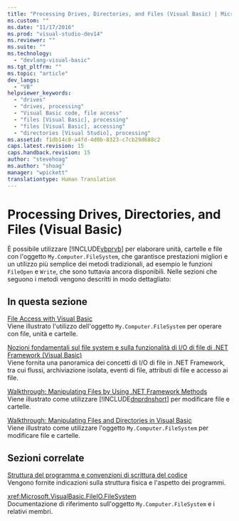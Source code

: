 ```yaml
---
title: "Processing Drives, Directories, and Files (Visual Basic) | Microsoft Docs"
ms.custom: ""
ms.date: "11/17/2016"
ms.prod: "visual-studio-dev14"
ms.reviewer: ""
ms.suite: ""
ms.technology: 
  - "devlang-visual-basic"
ms.tgt_pltfrm: ""
ms.topic: "article"
dev_langs: 
  - "VB"
helpviewer_keywords: 
  - "drives"
  - "drives, processing"
  - "Visual Basic code, file access"
  - "files [Visual Basic], processing"
  - "files [Visual Basic], accessing"
  - "directories [Visual Studio], processing"
ms.assetid: f1db14c8-a4fd-4d0b-8323-c7cb29d688c2
caps.latest.revision: 15
caps.handback.revision: 15
author: "stevehoag"
ms.author: "shoag"
manager: "wpickett"
translationtype: Human Translation
---
```

# Processing Drives, Directories, and Files (Visual Basic)
È possibile utilizzare [!INCLUDE[vbprvb](../../../../csharp/programming-guide/concepts/linq/includes/vbprvb_md.md)] per elaborare unità, cartelle e file con l'oggetto `My.Computer.FileSystem`, che garantisce prestazioni migliori e un utilizzo più semplice dei metodi tradizionali, ad esempio le funzioni `FileOpen` e `Write`, che sono tuttavia ancora disponibili.  Nelle sezioni che seguono i metodi vengono descritti in modo dettagliato:  
  
## In questa sezione  
 [File Access with Visual Basic](../../../../visual-basic/developing-apps/programming/drives-directories-files/file-access.md)  
 Viene illustrato l'utilizzo dell'oggetto `My.Computer.FileSystem` per operare con file, unità e cartelle.  
  
 [Nozioni fondamentali sul file system e sulla funzionalità di I\/O di file di .NET Framework \(Visual Basic\)](../../../../visual-basic/developing-apps/programming/drives-directories-files/basics-of-net-framework-file-io-and-the-file-system.md)  
 Viene fornita una panoramica dei concetti di I\/O di file in .NET Framework, tra cui flussi, archiviazione isolata, eventi di file, attributi di file e accesso ai file.  
  
 [Walkthrough: Manipulating Files by Using .NET Framework Methods](../../../../visual-basic/developing-apps/programming/drives-directories-files/walkthrough-manipulating-files-by-using-net-framework-methods.md)  
 Viene illustrato come utilizzare [!INCLUDE[dnprdnshort](../../../../csharp/getting-started/includes/dnprdnshort_md.md)] per modificare file e cartelle.  
  
 [Walkthrough: Manipulating Files and Directories in Visual Basic](../../../../visual-basic/developing-apps/programming/drives-directories-files/walkthrough-manipulating-files-and-directories.md)  
 Viene illustrato come utilizzare l'oggetto `My.Computer.FileSystem` per modificare file e cartelle.  
  
## Sezioni correlate  
 [Struttura del programma e convenzioni di scrittura del codice](../../../../visual-basic/programming-guide/program-structure/program-structure-and-code-conventions.md)  
 Vengono fornite indicazioni sulla struttura fisica e l'aspetto dei programmi.  
  
 <xref:Microsoft.VisualBasic.FileIO.FileSystem>  
 Documentazione di riferimento sull'oggetto `My.Computer.FileSystem` e i relativi membri.